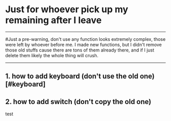 # Just for whoever pick up my remaining after I leave

----

#Just a pre-warning, don't use any function looks extremely complex, those were left by whoever before me. I made new functions, but I didn't remove those old stuffs cause there are tons of them already there, and if I just delete them likely the whole thing will crush.

----

## 1. how to add keyboard (don't use the old one)[#keyboard]
## 2. how to add switch (don't copy the old one)






















































<a name='keyboard'>test</a>
